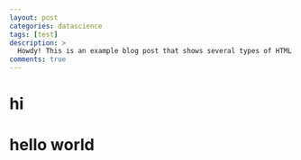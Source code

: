 ```yaml
---
layout: post
categories: datascience
tags: [test]
description: >
  Howdy! This is an example blog post that shows several types of HTML content supported in this theme.
comments: true
---
```


# hi
# hello world